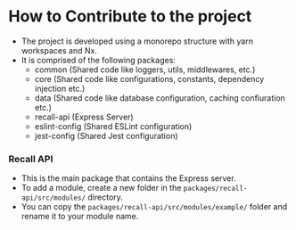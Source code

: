 # How to Contribute to the project

- The project is developed using a monorepo structure with yarn workspaces and Nx.
- It is comprised of the following packages:
  - common (Shared code like loggers, utils, middlewares, etc.)
  - core (Shared code like configurations, constants, dependency injection etc.)
  - data (Shared code like database configuration, caching confiuration etc.)
  - recall-api (Express Server)
  - eslint-config (Shared ESLint configuration)
  - jest-config (Shared Jest configuration)

### Recall API
- This is the main package that contains the Express server.
- To add a module, create a new folder in the `packages/recall-api/src/modules/` directory.
- You can copy the `packages/recall-api/src/modules/example/` folder and rename it to your module name.
